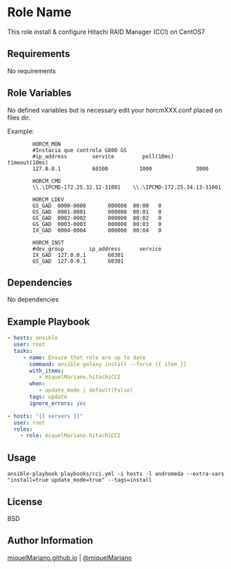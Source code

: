 Role Name
=========

This role install & configure Hitachi RAID Manager (CCI) on CentOS7

Requirements
------------

No requirements

Role Variables
--------------

No defined variables but is necessary edit your horcmXXX.conf placed on files dir.

Example:

```
		HORCM_MON
		#Instacia que controla G800 GS
		#ip_address        service         poll(10ms)     timeout(10ms)
		127.0.0.1          60300          1000              3000

		HORCM_CMD
		\\.\IPCMD-172.25.32.12-31001    \\.\IPCMD-172.25.34.13-31001

		HORCM_LDEV
		GS_GAD  0000-0000       000000  00:00   0
		GS_GAD  0001-0001       000000  00:01   0
		GS_GAD  0002-0002       000000  00:02   0
		GS_GAD  0003-0003       000000  00:03   0
		IX_GAD  0004-0004       000000  00:04   0

		HORCM_INST
		#dev_group        ip_address      service
		IX_GAD  127.0.0.1       60301
		GS_GAD  127.0.0.1       60301

```

Dependencies
------------

No dependencies

Example Playbook
----------------

```yaml
- hosts: ansible
  user: root
  tasks:
     - name: Ensure that role are up to date
       command: ansible-galaxy install --force {{ item }}
       with_items:
          - miquelMariano.hitachiCCI
       when:
          - update_mode | default(False)
       tags: update
       ignore_errors: yes

- hosts: "{{ servers }}"
  user: root
  roles:
    - role: miquelMariano.hitachiCCI
```

Usage
-------

`ansible-playbook playbooks/cci.yml -i hosts -l andromeda --extra-vars "install=true update_mode=true" --tags=install`


License
-------

BSD

Author Information
------------------

[miquelMariano.github.io](https://miquelmariano.github.io)  | [@miquelMariano](https://twitter.com/miquelMariano)
